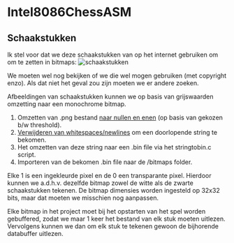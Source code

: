 # Intel8086ChessASM

## Schaakstukken
Ik stel voor dat we deze schaakstukken van op het internet gebruiken om om te zetten in bitmaps: ![schaakstukken](https://upload.wikimedia.org/wikipedia/commons/thumb/b/b2/Chess_Pieces_Sprite.svg/800px-Chess_Pieces_Sprite.svg.png)

We moeten wel nog bekijken of we die wel mogen gebruiken (met copyright enzo). Als dat niet het geval zou zijn moeten we er andere zoeken.



Afbeeldingen van schaakstukken kunnen we op basis van grijswaarden omzetting naar een monochrome bitmap.
1. Omzetten van .png bestand [naar nullen en enen](https://www.dcode.fr/binary-image#f1) (op basis van gekozen b/w threshold).
2. [Verwijderen van whitespaces/newlines](https://www.browserling.com/tools/remove-all-whitespace) om een doorlopende string te bekomen.
3. Het omzetten van deze string naar een .bin file via het stringtobin.c script.
4. Importeren van de bekomen .bin file naar de /bitmaps folder.

Elke 1 is een ingekleurde pixel en de 0 een transparante pixel. Hierdoor kunnen we a.d.h.v. dezelfde bitmap zowel de witte als de zwarte schaakstukken tekenen. De bitmap dimensies worden ingesteld op 32x32 bits, maar dat moeten we misschien nog aanpassen.

Elke bitmap in het project moet bij het opstarten van het spel worden gebuffered, zodat we maar 1 keer het bestand van elk stuk moeten uitlezen. Vervolgens kunnen we dan om elk stuk te tekenen gewoon de bijhorende databuffer uitlezen. 
